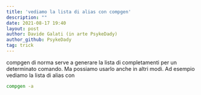 ```yaml
---
title: 'vediamo la lista di alias con compgen'
description: ""
date: 2021-08-17 19:40
layout: post
author: Davide Galati (in arte PsykeDady)
author_github: PsykeDady
tag: trick
---
```


compgen di norma serve a generare la lista di completamenti per un determinato comando. 
Ma possiamo usarlo anche in altri modi. Ad esempio vediamo la lista di alias con 
```bash
compgen -a
```
